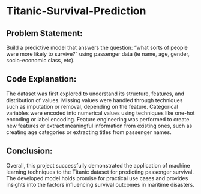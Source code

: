# Titanic-Survival-Prediction
## Problem Statement:
Build a predictive model that answers the question: “what sorts of people were more likely to survive?” using passenger data (ie name, age, gender, socio-economic class, etc).
## Code Explanation:
The dataset was first explored to understand its structure, features, and distribution of values.
Missing values were handled through techniques such as imputation or removal, depending on the feature.
Categorical variables were encoded into numerical values using techniques like one-hot encoding or label encoding.
Feature engineering was performed to create new features or extract meaningful information from existing ones, such as creating age categories or extracting titles from passenger names.
## Conclusion:
Overall, this project successfully demonstrated the application of machine learning techniques to the Titanic dataset for predicting passenger survival. The developed model holds promise for practical use cases and provides insights into the factors influencing survival outcomes in maritime disasters.
